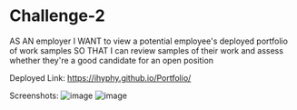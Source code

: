 # Challenge-2

AS AN employer
I WANT to view a potential employee's deployed portfolio of work samples
SO THAT I can review samples of their work and assess whether they're a good candidate for an open position

Deployed Link:
https://ihyphy.github.io/Portfolio/

Screenshots:
![image](https://github.com/iHyphy/Portfolio/assets/145737984/e0ff44e3-4850-4960-8420-58852d92c61e)
![image](https://github.com/iHyphy/Portfolio/assets/145737984/84891e31-a105-4462-a179-dcb98f5b6ac8)

